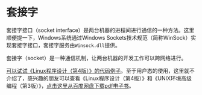 # 套接字

套接字接口（socket interface）是两台机器的进程间进行通信的一种方法。这里顺便提一下，Windows系统通过Windows Sockets技术规范（简称WinSock）实现套接字接口，套接字服务由`Winsock.dll`提供。

套接字（socket）是一种通信机制，让两台机器的开发工作可以跨网络进行。

[可以试试《Linux程序设计（第4版）》的代码例子](https://github.com/chenxiaosonggithub/tmp/tree/master/book-src/beginning-linux-programming-4th-edition/780470147627-code-ch15/chapter15)。至于用户态的使用，这里就不介绍了，感兴趣的朋友可以查看《Linux程序设计（第4版）》和《UNIX环境高级编程（第3版）》，[点击这里从百度网盘下载pdf电子书](https://chenxiaosong.com/baidunetdisk)。